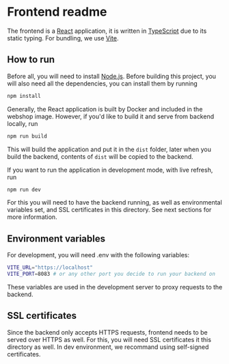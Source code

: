# Frontend readme
The frontend is a [React](https://react.dev/)  application, it is written in [TypeScript](https://www.typescriptlang.org/) due to its static typing. For bundling, we use [Vite](https://vitejs.dev/).  

## How to run
Before all, you will need to install [Node.js](https://nodejs.org/en/). Before building this project, you will also need all the dependencies, you can install them by running
```bash
npm install
```

Generally, the React application is built by Docker and included in the webshop image. However, if you'd like to build it and serve from backend locally, run
```bash
npm run build
```
This will build the application and put it in the `dist` folder, later when you build the backend, contents of `dist` will be copied to the backend.  

If you want to run the application in development mode, with live refresh, run
```bash
npm run dev
```
For this you will need to have the backend running, as well as environmental variables set, and SSL certificates in this directory. See next sections for more information.

## Environment variables
For development, you will need .env with the following variables:
```bash
VITE_URL="https://localhost"
VITE_PORT=8083 # or any other port you decide to run your backend on
```
These variables are used in the development server to proxy requests to the backend.

## SSL certificates
Since the backend only accepts HTTPS requests, frontend needs to be served over HTTPS as well. For this, you will need SSL certificates it this directory as well. In dev environment,  we recommand using self-signed certificates.